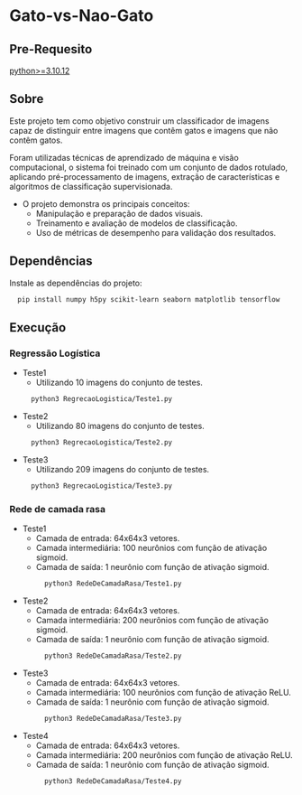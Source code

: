 # Gato-vs-Nao-Gato
## Pre-Requesito
[python>=3.10.12](https://www.python.org/downloads/)

## Sobre

Este projeto tem como objetivo construir um classificador de imagens capaz de distinguir entre imagens que contêm gatos e imagens que não contêm gatos.

Foram utilizadas técnicas de aprendizado de máquina e visão computacional, o sistema foi treinado com um conjunto de dados rotulado, aplicando pré-processamento de imagens, extração de características e algoritmos de classificação supervisionada.

- O projeto demonstra os principais conceitos:
  - Manipulação e preparação de dados visuais.
  - Treinamento e avaliação de modelos de classificação.
  - Uso de métricas de desempenho para validação dos resultados.

## Dependências
Instale as dependências do projeto:
```bash
  pip install numpy h5py scikit-learn seaborn matplotlib tensorflow
```


## Execução

### Regressão Logística
- Teste1
  - Utilizando 10 imagens do conjunto de testes.
  ```bash
    python3 RegrecaoLogistica/Teste1.py
  ```
- Teste2
  - Utilizando 80 imagens do conjunto de testes.
  ```bash
    python3 RegrecaoLogistica/Teste2.py
  ```
- Teste3
  - Utilizando 209 imagens do conjunto de testes.
  ```bash
    python3 RegrecaoLogistica/Teste3.py
  ```

### Rede de camada rasa

- Teste1
  - Camada de entrada: 64x64x3 vetores.
  - Camada intermediária: 100 neurônios com função de ativação sigmoid.
  - Camada de saída: 1 neurônio com função de ativação sigmoid.
    ```bash
      python3 RedeDeCamadaRasa/Teste1.py
    ```
- Teste2
  - Camada de entrada: 64x64x3 vetores.
  - Camada intermediária: 200 neurônios com função de ativação sigmoid.
  - Camada de saída: 1 neurônio com função de ativação sigmoid.
    ```bash
      python3 RedeDeCamadaRasa/Teste2.py
    ```
- Teste3
  - Camada de entrada: 64x64x3 vetores.
  - Camada intermediária: 100 neurônios com função de ativação ReLU.
  - Camada de saída: 1 neurônio com função de ativação sigmoid.
    ```bash
      python3 RedeDeCamadaRasa/Teste3.py
    ```
- Teste4
  - Camada de entrada: 64x64x3 vetores.
  - Camada intermediária: 200 neurônios com função de ativação ReLU.
  - Camada de saída: 1 neurônio com função de ativação sigmoid.
    ```bash
      python3 RedeDeCamadaRasa/Teste4.py
    ```
